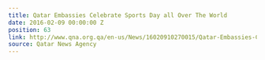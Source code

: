 ```yaml
---
title: Qatar Embassies Celebrate Sports Day all Over The World
date: 2016-02-09 00:00:00 Z
position: 63
link: http://www.qna.org.qa/en-us/News/16020910270015/Qatar-Embassies-Celebrate-Sports-Day-all-Over-The-World
source: Qatar News Agency
---
```


